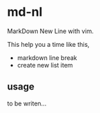 # md-nl
MarkDown New Line with vim.

This help you a time like this,
+ markdown line break
+ create new list item

## usage
to be writen...
